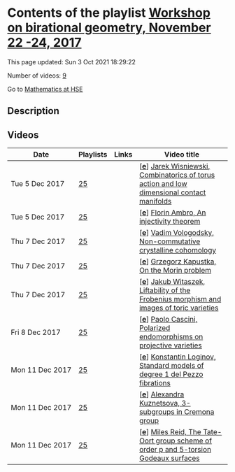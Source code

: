 # Contents of the playlist [Workshop  on birational geometry, November  22 -24, 2017](https://www.youtube.com/playlist?list=PLq3E5oubNNoBtsYtCoQ3m2VbuddTH5iEQ)

This page updated: Sun 3 Oct 2021 18:29:22

Number of videos: [9](#videos)

Go to [Mathematics at HSE](../README.md)

## Description



## Videos

|Date|Playlists|Links|Video title|
|---|---|---|---|
| Tue&nbsp;5&nbsp;Dec&nbsp;2017 | [25](../playlists/25 "Workshop  on birational geometry, November  22 -24, 2017") |  | [[**e**](https://studio.youtube.com/video/4mpl9ZtBxW8/edit "Edit")] [Jarek Wisniewski, Combinatorics of torus action and low dimensional contact manifolds](https://www.youtube.com/watch?v=4mpl9ZtBxW8&list=PLq3E5oubNNoBtsYtCoQ3m2VbuddTH5iEQ) |
| Tue&nbsp;5&nbsp;Dec&nbsp;2017 | [25](../playlists/25 "Workshop  on birational geometry, November  22 -24, 2017") |  | [[**e**](https://studio.youtube.com/video/YeDJtwPL3Zg/edit "Edit")] [Florin Ambro, An injectivity theorem](https://www.youtube.com/watch?v=YeDJtwPL3Zg&list=PLq3E5oubNNoBtsYtCoQ3m2VbuddTH5iEQ) |
| Thu&nbsp;7&nbsp;Dec&nbsp;2017 | [25](../playlists/25 "Workshop  on birational geometry, November  22 -24, 2017") |  | [[**e**](https://studio.youtube.com/video/fGwwlb1fClg/edit "Edit")] [Vadim Vologodsky, Non-commutative crystalline cohomology](https://www.youtube.com/watch?v=fGwwlb1fClg&list=PLq3E5oubNNoBtsYtCoQ3m2VbuddTH5iEQ) |
| Thu&nbsp;7&nbsp;Dec&nbsp;2017 | [25](../playlists/25 "Workshop  on birational geometry, November  22 -24, 2017") |  | [[**e**](https://studio.youtube.com/video/A8EK7Hj4gXM/edit "Edit")] [Grzegorz Kapustka, On the Morin problem](https://www.youtube.com/watch?v=A8EK7Hj4gXM&list=PLq3E5oubNNoBtsYtCoQ3m2VbuddTH5iEQ) |
| Thu&nbsp;7&nbsp;Dec&nbsp;2017 | [25](../playlists/25 "Workshop  on birational geometry, November  22 -24, 2017") |  | [[**e**](https://studio.youtube.com/video/a1qQkwXpWU8/edit "Edit")] [Jakub Witaszek, Liftability of the Frobenius morphism and images of toric varieties](https://www.youtube.com/watch?v=a1qQkwXpWU8&list=PLq3E5oubNNoBtsYtCoQ3m2VbuddTH5iEQ) |
| Fri&nbsp;8&nbsp;Dec&nbsp;2017 | [25](../playlists/25 "Workshop  on birational geometry, November  22 -24, 2017") |  | [[**e**](https://studio.youtube.com/video/t5SFEvmx2UY/edit "Edit")] [Paolo Cascini, Polarized endomorphisms on projective varieties](https://www.youtube.com/watch?v=t5SFEvmx2UY&list=PLq3E5oubNNoBtsYtCoQ3m2VbuddTH5iEQ) |
| Mon&nbsp;11&nbsp;Dec&nbsp;2017 | [25](../playlists/25 "Workshop  on birational geometry, November  22 -24, 2017") |  | [[**e**](https://studio.youtube.com/video/sKj8DAMRpU0/edit "Edit")] [Konstantin Loginov, Standard models of degree 1 del Pezzo fibrations](https://www.youtube.com/watch?v=sKj8DAMRpU0&list=PLq3E5oubNNoBtsYtCoQ3m2VbuddTH5iEQ) |
| Mon&nbsp;11&nbsp;Dec&nbsp;2017 | [25](../playlists/25 "Workshop  on birational geometry, November  22 -24, 2017") |  | [[**e**](https://studio.youtube.com/video/HBE20J_c0fM/edit "Edit")] [Alexandra Kuznetsova, 3-subgroups in Cremona group](https://www.youtube.com/watch?v=HBE20J_c0fM&list=PLq3E5oubNNoBtsYtCoQ3m2VbuddTH5iEQ) |
| Mon&nbsp;11&nbsp;Dec&nbsp;2017 | [25](../playlists/25 "Workshop  on birational geometry, November  22 -24, 2017") |  | [[**e**](https://studio.youtube.com/video/QHMAI31oPGw/edit "Edit")] [Miles Reid, The Tate-Oort group scheme of order p and 5-torsion Godeaux surfaces](https://www.youtube.com/watch?v=QHMAI31oPGw&list=PLq3E5oubNNoBtsYtCoQ3m2VbuddTH5iEQ) |
